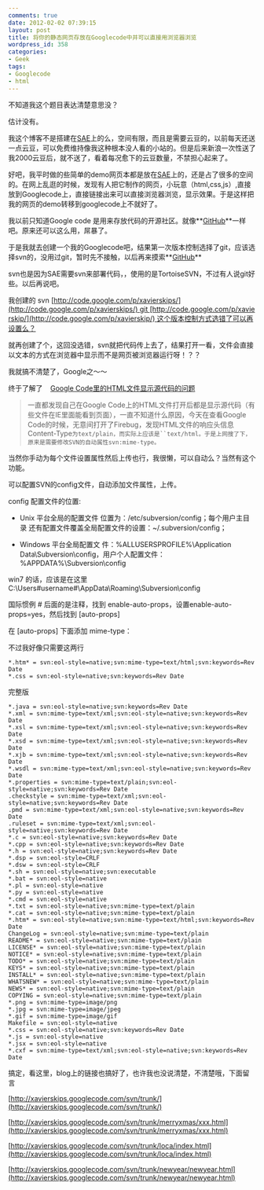 ```yaml
---
comments: true
date: 2012-02-02 07:39:15
layout: post
title: 将你的静态网页存放在Googlecode中并可以直接用浏览器浏览
wordpress_id: 358
categories:
- Geek
tags:
- Googlecode
- html
---
```


不知道我这个题目表达清楚意思没？

估计没有。



我这个博客不是搭建在[SAE](http://sae.sina.com.cn)上的么，空间有限，而且是需要云豆的，以前每天还送一点云豆，可以免费维持像我这种根本没人看的小站的。但是后来新浪一次性送了我2000云豆后，就不送了，看着每况愈下的云豆数量，不禁担心起来了。



好吧，我平时做的些简单的demo网页本都是放在[SAE](http://sae.sina.com.cn)上的，还是占了很多的空间的。在网上乱逛的时候，发现有人把它制作的网页，小玩意（html,css,js）,直接放到Googlecode上，直接链接出来可以直接浏览器浏览，显示效果。于是这样把我的网页的demo转移到googlecode上不就好了。

我以前只知道Google code 是用来存放代码的开源社区。就像**[GitHub](https://github.com/)**一样吧。原来还可以这么用，屌暴了。







于是我就去创建一个我的Googlecode吧，结果第一次版本控制选择了git，应该选择svn的，没用过git，暂时先不接触，以后再来摸索**[GitHub](https://github.com/)**



svn也是因为SAE需要svn来部署代码，，使用的是TortoiseSVN，不过有人说git好些。以后再说吧。

我创建的 svn [http://code.google.com/p/xavierskips/](http://code.google.com/p/xavierskips/) git [http://code.google.com/p/xavierskip/](http://code.google.com/p/xavierskip/) 这个版本控制方式选错了可以再设置么？



就再创建了个，这回没选错，svn就把代码传上去了，结果打开一看，文件会直接以文本的方式在浏览器中显示而不是网页被浏览器运行呀！？？

我就搞不清楚了，Google之～～

终于了解了    [Google Code里的HTML文件显示源代码的问题](http://younglab.blog.51cto.com/416652/353061)


> 一直都发现自己在Google Code上的HTML文件打开后都是显示源代码（有些文件在IE里面能看到页面），一直不知道什么原因，今天在查看Google Code的时候，无意间打开了Firebug，发现HTML文件的响应头信息Content-Type`为text/plain，而实际上应该是``text/html。于是上网搜了下，原来是需要修改SVN的自动属性svn:mime-type。`




当然你手动为每个文件设置属性然后上传也行，我很懒，可以自动么？当然有这个功能。

可以配置SVN的config文件，自动添加文件属性，上传。



config 配置文件的位置:



	
  * Unix 平台全局的配置文件 位置为：/etc/subversion/config；每个用户主目录 还有配置文件覆盖全局配置文件的设置：~/.subversion/config；

	
  * Windows 平台全局配置文 件：%ALLUSERSPROFILE%\Application Data\Subversion\config，用户个人配置文件：%APPDATA%\Subversion\config


win7 的话，应该是在这里 C:\Users\#username#\AppData\Roaming\Subversion\config



国际惯例 # 后面的是注释，找到 enable-auto-props，设置enable-auto-props=yes，然后找到 [auto-props]

在 [auto-props] 下面添加 mime-type：

不过我好像只需要这两行

    
    *.htm* = svn:eol-style=native;svn:mime-type=text/html;svn:keywords=Rev Date
    *.css = svn:eol-style=native;svn:keywords=Rev Date


完整版

    
    *.java = svn:eol-style=native;svn:keywords=Rev Date
    *.xml = svn:mime-type=text/xml;svn:eol-style=native;svn:keywords=Rev Date
    *.xsl = svn:mime-type=text/xml;svn:eol-style=native;svn:keywords=Rev Date
    *.xsd = svn:mime-type=text/xml;svn:eol-style=native;svn:keywords=Rev Date
    *.xjb = svn:mime-type=text/xml;svn:eol-style=native;svn:keywords=Rev Date
    *.wsdl = svn:mime-type=text/xml;svn:eol-style=native;svn:keywords=Rev Date
    *.properties = svn:mime-type=text/plain;svn:eol-style=native;svn:keywords=Rev Date
    .checkstyle = svn:mime-type=text/xml;svn:eol-style=native;svn:keywords=Rev Date
    .pmd = svn:mime-type=text/xml;svn:eol-style=native;svn:keywords=Rev Date
    .ruleset = svn:mime-type=text/xml;svn:eol-style=native;svn:keywords=Rev Date
    *.c = svn:eol-style=native;svn:keywords=Rev Date
    *.cpp = svn:eol-style=native;svn:keywords=Rev Date
    *.h = svn:eol-style=native;svn:keywords=Rev Date
    *.dsp = svn:eol-style=CRLF
    *.dsw = svn:eol-style=CRLF
    *.sh = svn:eol-style=native;svn:executable
    *.bat = svn:eol-style=native
    *.pl = svn:eol-style=native
    *.py = svn:eol-style=native
    *.cmd = svn:eol-style=native
    *.txt = svn:eol-style=native;svn:mime-type=text/plain
    *.cat = svn:eol-style=native;svn:mime-type=text/plain
    *.htm* = svn:eol-style=native;svn:mime-type=text/html;svn:keywords=Rev Date
    ChangeLog = svn:eol-style=native;svn:mime-type=text/plain
    README* = svn:eol-style=native;svn:mime-type=text/plain
    LICENSE* = svn:eol-style=native;svn:mime-type=text/plain
    NOTICE* = svn:eol-style=native;svn:mime-type=text/plain
    TODO* = svn:eol-style=native;svn:mime-type=text/plain
    KEYS* = svn:eol-style=native;svn:mime-type=text/plain
    INSTALL* = svn:eol-style=native;svn:mime-type=text/plain
    WHATSNEW* = svn:eol-style=native;svn:mime-type=text/plain
    NEWS* = svn:eol-style=native;svn:mime-type=text/plain
    COPYING = svn:eol-style=native;svn:mime-type=text/plain
    *.png = svn:mime-type=image/png
    *.jpg = svn:mime-type=image/jpeg
    *.gif = svn:mime-type=image/gif
    Makefile = svn:eol-style=native
    *.css = svn:eol-style=native;svn:keywords=Rev Date
    *.js = svn:eol-style=native
    *.jsx = svn:eol-style=native
    *.cxf = svn:mime-type=text/xml;svn:eol-style=native;svn:keywords=Rev Date


搞定，看这里，blog上的链接也搞好了，也许我也没说清楚，不清楚哦，下面留言

[http://xavierskips.googlecode.com/svn/trunk/](http://xavierskips.googlecode.com/svn/trunk/)

[http://xavierskips.googlecode.com/svn/trunk/merryxmas/xxx.html](http://xavierskips.googlecode.com/svn/trunk/merryxmas/xxx.html)

[http://xavierskips.googlecode.com/svn/trunk/loca/index.html](http://xavierskips.googlecode.com/svn/trunk/loca/index.html)

[http://xavierskips.googlecode.com/svn/trunk/newyear/newyear.html](http://xavierskips.googlecode.com/svn/trunk/newyear/newyear.html)


